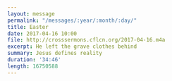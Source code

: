 ```yaml
---
layout: message
permalink: "/messages/:year/:month/:day/"
title: Easter
date: 2017-04-16 10:00
file: http://crosssermons.cflcn.org/2017-04-16.m4a
excerpt: He left the grave clothes behind
summary: Jesus defines reality
duration: '34:46'
length: 16750588
---
```

